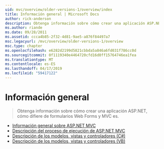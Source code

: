 ```yaml
---
uid: mvc/overview/older-versions-1/overview/index
title: Información general | Microsoft Docs
author: rick-anderson
description: Obtenga información sobre cómo crear una aplicación ASP.NET, cómo difiere de formularios Web Forms y MVC es.
ms.author: riande
ms.date: 09/28/2011
ms.assetid: ccca4b85-2f32-4d81-9ae5-a876f84497a7
msc.legacyurl: /mvc/overview/older-versions-1/overview
msc.type: chapter
ms.openlocfilehash: e6282d2199d5821cbbda5a846a6fd031f786cc0d
ms.sourcegitcommit: 0f1119340e4464720cfd16d0ff15764746ea1fea
ms.translationtype: MT
ms.contentlocale: es-ES
ms.lasthandoff: 04/17/2019
ms.locfileid: "59417122"
---
```

# <a name="overview"></a>Información general

> Obtenga información sobre cómo crear una aplicación ASP.NET, cómo difiere de formularios Web Forms y MVC es.


- [Información general sobre ASP.NET MVC](asp-net-mvc-overview.md)
- [Descripción del proceso de ejecución de ASP.NET MVC](understanding-the-asp-net-mvc-execution-process.md)
- [Descripción de los modelos, vistas y controladores (C#)](understanding-models-views-and-controllers-cs.md)
- [Descripción de los modelos, vistas y controladores (VB)](understanding-models-views-and-controllers-vb.md)
